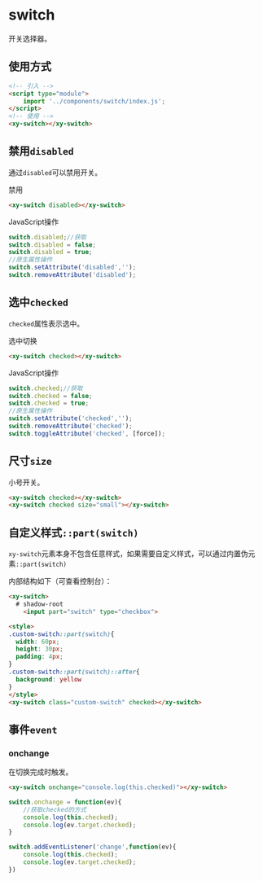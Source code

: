 <script setup>
import { reactive, onMounted } from 'vue'
import './index.css'
  onMounted(() => {
    import('../../components/switch/')
    import('../../components/button/')
    import('../../components/checkbox/')
  })
  const state = reactive({
    value: true
  })
</script>

# switch

开关选择器。

## 使用方式

```html
<!-- 引入 -->
<script type="module">
    import '../components/switch/index.js';
</script>
<!-- 使用 -->
<xy-switch></xy-switch>
```

## 禁用`disabled`

通过`disabled`可以禁用开关。

<div class="wrap">
  <xy-switch disabled></xy-switch>
  <xy-checkbox checked onchange="this.previousElementSibling.disabled = this.checked;">禁用</xy-checkbox>
</div>

```html
<xy-switch disabled></xy-switch>
```

JavaScript操作

```js
switch.disabled;//获取
switch.disabled = false;
switch.disabled = true;
//原生属性操作
switch.setAttribute('disabled','');
switch.removeAttribute('disabled');
```

## 选中`checked`

`checked`属性表示选中。

<div class="wrap">
  <xy-switch checked></xy-switch>
  <xy-button type="primary" onclick="this.previousElementSibling.checked=!this.previousElementSibling.checked">选中切换</xy-button>
</div>

```html
<xy-switch checked></xy-switch>
```

JavaScript操作

```js
switch.checked;//获取
switch.checked = false;
switch.checked = true;
//原生属性操作
switch.setAttribute('checked','');
switch.removeAttribute('checked');
switch.toggleAttribute('checked', [force]);
```

## 尺寸`size`

小号开关。

<div class="wrap">
<xy-switch checked></xy-switch>
<xy-switch checked size="small"></xy-switch>
</div>

```html
<xy-switch checked></xy-switch>
<xy-switch checked size="small"></xy-switch>
```

## 自定义样式`::part(switch)`

`xy-switch`元素本身不包含任意样式，如果需要自定义样式，可以通过内置伪元素`::part(switch)`

内部结构如下（可查看控制台）：

```html
<xy-switch>
  # shadow-root
    <input part="switch" type="checkbox">
```

<style>
.custom-switch::part(switch){
  width: 60px;
  height: 30px;
  padding: 4px;
}
.custom-switch::part(switch)::after{
  background: yellow
}
</style>
<div class="wrap">
<xy-switch class="custom-switch" checked></xy-switch>
</div>

```html
<style>
.custom-switch::part(switch){
  width: 60px;
  height: 30px;
  padding: 4px;
}
.custom-switch::part(switch)::after{
  background: yellow
}
</style>
<xy-switch class="custom-switch" checked></xy-switch>
```

## 事件`event`

### onchange

在切换完成时触发。

<div class="wrap">
<xy-switch onchange="console.log(this.checked)"></xy-switch>
</div>

```html
<xy-switch onchange="console.log(this.checked)"></xy-switch>
```

```js
switch.onchange = function(ev){
    //获取checked的方式
    console.log(this.checked);
    console.log(ev.target.checked);
}

switch.addEventListener('change',function(ev){
    console.log(this.checked);
    console.log(ev.target.checked);
})
```